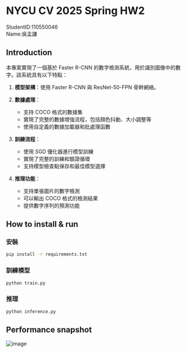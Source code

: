 # NYCU CV 2025 Spring HW2

StudentID:110550046  
Name:吳孟謙

## Introduction

本專案實現了一個基於 Faster R-CNN 的數字檢測系統，用於識別圖像中的數字。該系統具有以下特點：

1. **模型架構**：使用 Faster R-CNN 與 ResNet-50-FPN 骨幹網絡。

2. **數據處理**：
   - 支持 COCO 格式的數據集
   - 實現了完整的數據增強流程，包括顏色抖動、大小調整等
   - 使用自定義的數據加載器和批處理函數

3. **訓練流程**：
   - 使用 SGD 優化器進行模型訓練
   - 實現了完整的訓練和驗證循環
   - 支持模型檢查點保存和最佳模型選擇

4. **推理功能**：
   - 支持單張圖片的數字檢測
   - 可以輸出 COCO 格式的檢測結果
   - 提供數字序列的預測功能

## How to install & run

### 安裝

```bash
pip install -r requirements.txt
```

### 訓練模型

```bash
python train.py
```

### 推理

```bash
python inference.py
```

## Performance snapshot
![image](https://github.com/user-attachments/assets/fbbea0dd-1ad6-4fbc-831e-056916c4425d)


